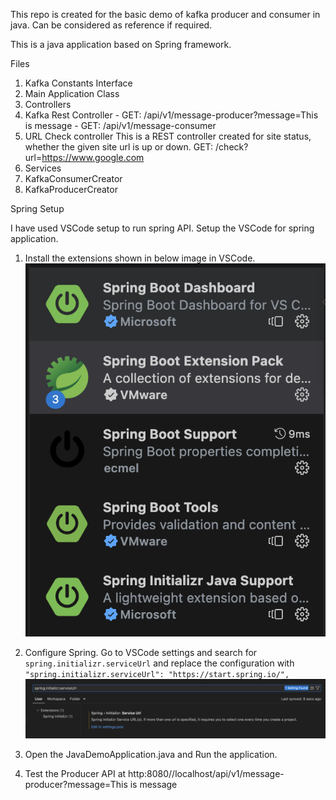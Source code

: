This repo is created for the basic demo of kafka producer and consumer in java. Can be considered as reference if required.

This is a java application based on Spring framework.

Files
1. Kafka Constants Interface
2. Main Application Class
3. Controllers
  1. Kafka Rest Controller
    - GET: /api/v1/message-producer?message=This is message
    - GET: /api/v1/message-consumer
  2. URL Check controller
    This is a REST controller created for site status, whether the given site url is up or down.
    GET: /check?url=https://www.google.com
4. Services
  1. KafkaConsumerCreator
  2. KafkaProducerCreator

Spring Setup

I have used VSCode setup to run spring API. Setup the VSCode for spring application.

1. Install the extensions shown in below image in VSCode.
   ![image](../assets/VSCode-extensions.png)

2. Configure Spring. Go to VSCode settings and search for `spring.initializr.serviceUrl`
   and replace the configuration with `"spring.initializr.serviceUrl": "https://start.spring.io/",`
   ![image](../assets/vscode-settings.png)

3. Open the JavaDemoApplication.java and Run the application.
4. Test the Producer API at http:8080//localhost/api/v1/message-producer?message=This is message
